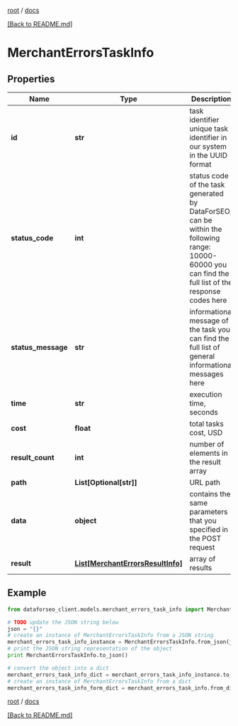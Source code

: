 [root](./../ "root") / [docs](./ "docs")

[[Back to README.md]](./../README.md "[Back to README.md]")

# MerchantErrorsTaskInfo

## Properties

Name | Type | Description | Notes
------------ | ------------- | ------------- | -------------
**id** | **str** | task identifier unique task identifier in our system in the UUID format | [optional]
**status_code** | **int** | status code of the task generated by DataForSEO, can be within the following range: 10000-60000 you can find the full list of the response codes here | [optional]
**status_message** | **str** | informational message of the task you can find the full list of general informational messages here | [optional]
**time** | **str** | execution time, seconds | [optional]
**cost** | **float** | total tasks cost, USD | [optional]
**result_count** | **int** | number of elements in the result array | [optional]
**path** | **List[Optional[str]]** | URL path | [optional]
**data** | **object** | contains the same parameters that you specified in the POST request | [optional]
**result** | [**List[MerchantErrorsResultInfo]**](MerchantErrorsResultInfo.md) | array of results | [optional]

## Example

```python
from dataforseo_client.models.merchant_errors_task_info import MerchantErrorsTaskInfo

# TODO update the JSON string below
json = "{}"
# create an instance of MerchantErrorsTaskInfo from a JSON string
merchant_errors_task_info_instance = MerchantErrorsTaskInfo.from_json(json)
# print the JSON string representation of the object
print MerchantErrorsTaskInfo.to_json()

# convert the object into a dict
merchant_errors_task_info_dict = merchant_errors_task_info_instance.to_dict()
# create an instance of MerchantErrorsTaskInfo from a dict
merchant_errors_task_info_form_dict = merchant_errors_task_info.from_dict(merchant_errors_task_info_dict)
```

  

[root](./../ "root") / [docs](./ "docs")

[[Back to README.md]](./../README.md "[Back to README.md]")